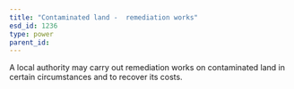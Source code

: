 ```yaml
---
title: "Contaminated land -  remediation works"
esd_id: 1236
type: power
parent_id:  
---
```


A local authority may carry out remediation works on contaminated land in certain circumstances and to recover its costs.

